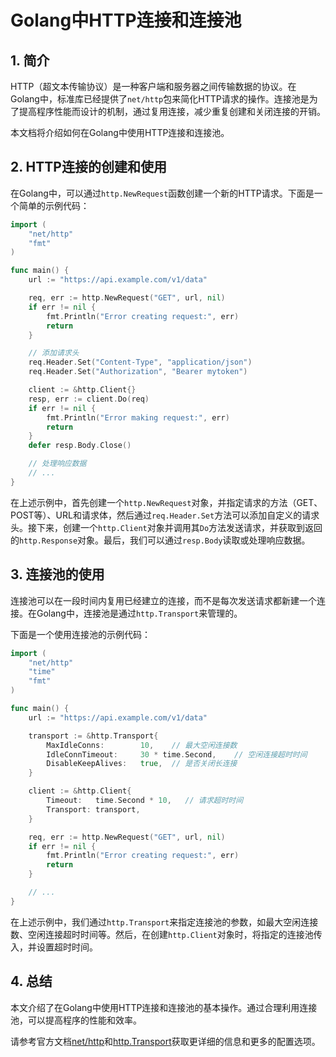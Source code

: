 # Golang中HTTP连接和连接池

## 1. 简介
HTTP（超文本传输协议）是一种客户端和服务器之间传输数据的协议。在Golang中，标准库已经提供了`net/http`包来简化HTTP请求的操作。连接池是为了提高程序性能而设计的机制，通过复用连接，减少重复创建和关闭连接的开销。

本文档将介绍如何在Golang中使用HTTP连接和连接池。

## 2. HTTP连接的创建和使用
在Golang中，可以通过`http.NewRequest`函数创建一个新的HTTP请求。下面是一个简单的示例代码：

```go
import (
    "net/http"
    "fmt"
)

func main() {
    url := "https://api.example.com/v1/data"

    req, err := http.NewRequest("GET", url, nil)
    if err != nil {
        fmt.Println("Error creating request:", err)
        return
    }

    // 添加请求头
    req.Header.Set("Content-Type", "application/json")
    req.Header.Set("Authorization", "Bearer mytoken")

    client := &http.Client{}
    resp, err := client.Do(req)
    if err != nil {
        fmt.Println("Error making request:", err)
        return
    }
    defer resp.Body.Close()

    // 处理响应数据
    // ...
}
```

在上述示例中，首先创建一个`http.NewRequest`对象，并指定请求的方法（GET、POST等）、URL和请求体，然后通过`req.Header.Set`方法可以添加自定义的请求头。接下来，创建一个`http.Client`对象并调用其`Do`方法发送请求，并获取到返回的`http.Response`对象。最后，我们可以通过`resp.Body`读取或处理响应数据。

## 3. 连接池的使用
连接池可以在一段时间内复用已经建立的连接，而不是每次发送请求都新建一个连接。在Golang中，连接池是通过`http.Transport`来管理的。

下面是一个使用连接池的示例代码：

```go
import (
    "net/http"
    "time"
    "fmt"
)

func main() {
    url := "https://api.example.com/v1/data"

    transport := &http.Transport{
        MaxIdleConns:        10,    // 最大空闲连接数
        IdleConnTimeout:     30 * time.Second,    // 空闲连接超时时间
        DisableKeepAlives:   true,  // 是否关闭长连接
    }

    client := &http.Client{
        Timeout:   time.Second * 10,   // 请求超时时间
        Transport: transport,
    }

    req, err := http.NewRequest("GET", url, nil)
    if err != nil {
        fmt.Println("Error creating request:", err)
        return
    }

    // ...
}
```

在上述示例中，我们通过`http.Transport`来指定连接池的参数，如最大空闲连接数、空闲连接超时时间等。然后，在创建`http.Client`对象时，将指定的连接池传入，并设置超时时间。

## 4. 总结
本文介绍了在Golang中使用HTTP连接和连接池的基本操作。通过合理利用连接池，可以提高程序的性能和效率。

请参考官方文档[net/http](https://pkg.go.dev/net/http)和[http.Transport](https://pkg.go.dev/net/http#Transport)获取更详细的信息和更多的配置选项。
